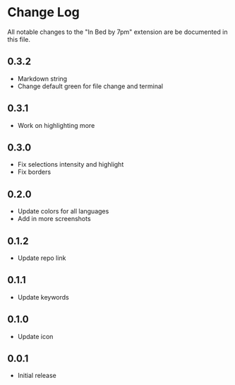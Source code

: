 # Change Log

All notable changes to the "In Bed by 7pm" extension are be documented in this file.

## 0.3.2

- Markdown string
- Change default green for file change and terminal

## 0.3.1

- Work on highlighting more

## 0.3.0

- Fix selections intensity and highlight
- Fix borders

## 0.2.0

- Update colors for all languages
- Add in more screenshots

## 0.1.2

- Update repo link

## 0.1.1

- Update keywords

## 0.1.0

- Update icon

## 0.0.1

- Initial release
